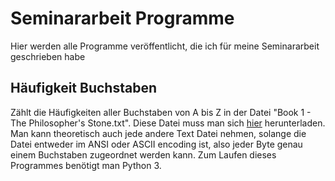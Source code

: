 # Seminararbeit Programme
Hier werden alle Programme veröffentlicht, die ich für meine Seminararbeit geschrieben habe

## Häufigkeit Buchstaben
Zählt die Häufigkeiten aller Buchstaben von A bis Z in der Datei "Book 1 - The Philosopher's Stone.txt". Diese Datei muss man sich [hier](https://github.com/formcept/whiteboard/blob/2feafb5818784118cf19efda29b5525aca4255cd/nbviewer/notebooks/data/harrypotter/Book%201%20-%20The%20Philosopher's%20Stone.txt) herunterladen. Man kann theoretisch auch jede andere Text Datei nehmen, solange die Datei entweder im ANSI oder ASCII encoding ist, also jeder Byte genau einem Buchstaben zugeordnet werden kann.
Zum Laufen dieses Programmes benötigt man Python 3.